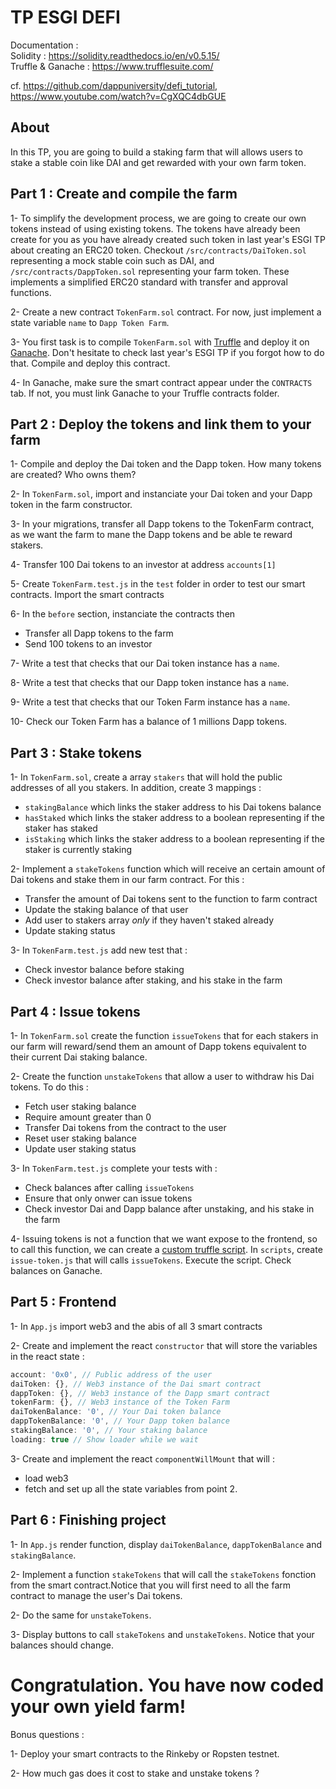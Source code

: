 # TP ESGI DEFI

Documentation :  
Solidity : https://solidity.readthedocs.io/en/v0.5.15/  
Truffle & Ganache : https://www.trufflesuite.com/

cf. https://github.com/dappuniversity/defi_tutorial, https://www.youtube.com/watch?v=CgXQC4dbGUE

## About

In this TP, you are going to build a staking farm that will allows users to stake a stable coin like DAI and get rewarded with your own farm token.

## Part 1 : Create and compile the farm

1- To simplify the development process, we are going to create our own tokens instead of using existing tokens. The tokens have already been create for you as you have already created such token in last year's ESGI TP about creating an ERC20 token. Checkout `/src/contracts/DaiToken.sol` representing a mock stable coin such as DAI, and `/src/contracts/DappToken.sol` representing your farm token. These implements a simplified ERC20 standard with transfer and approval functions.

2- Create a new contract `TokenFarm.sol` contract. For now, just implement a state variable `name` to `Dapp Token Farm`.

3- You first task is to compile `TokenFarm.sol` with [Truffle](https://www.trufflesuite.com/truffle) and deploy it on [Ganache](https://www.trufflesuite.com/ganache). Don't hesitate to check last year's ESGI TP if you forgot how to do that. Compile and deploy this contract.

4- In Ganache, make sure the smart contract appear under the `CONTRACTS` tab. If not, you must link Ganache to your Truffle contracts folder.

## Part 2 : Deploy the tokens and link them to your farm

1- Compile and deploy the Dai token and the Dapp token. How many tokens are created? Who owns them?

2- In `TokenFarm.sol`, import and instanciate your Dai token and your Dapp token in the farm constructor.

3- In your migrations, transfer all Dapp tokens to the TokenFarm contract, as we want the farm to mane the Dapp tokens and be able te reward stakers.

4- Transfer 100 Dai tokens to an investor at address `accounts[1]`

5- Create `TokenFarm.test.js` in the `test` folder in order to test our smart contracts. Import the smart contracts

6- In the `before` section, instanciate the contracts then

- Transfer all Dapp tokens to the farm
- Send 100 tokens to an investor

7- Write a test that checks that our Dai token instance has a `name`.

8- Write a test that checks that our Dapp token instance has a `name`.

9- Write a test that checks that our Token Farm instance has a `name`.

10- Check our Token Farm has a balance of 1 millions Dapp tokens.

## Part 3 : Stake tokens

1- In `TokenFarm.sol`, create a array `stakers` that will hold the public addresses of all you stakers. In addition, create 3 mappings :

- `stakingBalance` which links the staker address to his Dai tokens balance
- `hasStaked` which links the staker address to a boolean representing if the staker has staked
- `isStaking` which links the staker address to a boolean representing if the staker is currently staking

2- Implement a `stakeTokens` function which will receive an certain amount of Dai tokens and stake them in our farm contract. For this :

- Transfer the amount of Dai tokens sent to the function to farm contract
- Update the staking balance of that user
- Add user to stakers array _only_ if they haven't staked already
- Update staking status

3- In `TokenFarm.test.js` add new test that :

- Check investor balance before staking
- Check investor balance after staking, and his stake in the farm

## Part 4 : Issue tokens

1- In `TokenFarm.sol` create the function `issueTokens` that for each stakers in our farm will reward/send them an amount of Dapp tokens equivalent to their current Dai staking balance.

2- Create the function `unstakeTokens` that allow a user to withdraw his Dai tokens. To do this :

- Fetch user staking balance
- Require amount greater than 0
- Transfer Dai tokens from the contract to the user
- Reset user staking balance
- Update user staking status

3- In `TokenFarm.test.js` complete your tests with :

- Check balances after calling `issueTokens`
- Ensure that only onwer can issue tokens
- Check investor Dai and Dapp balance after unstaking, and his stake in the farm

4- Issuing tokens is not a function that we want expose to the frontend, so to call this function, we can create a [custom truffle script](https://www.trufflesuite.com/docs/truffle/getting-started/writing-external-scripts). In `scripts`, create `issue-token.js` that will calls `issueTokens`. Execute the script. Check balances on Ganache.

## Part 5 : Frontend

1- In `App.js` import web3 and the abis of all 3 smart contracts

2- Create and implement the react `constructor` that will store the variables in the react state :

```js
account: '0x0', // Public address of the user
daiToken: {}, // Web3 instance of the Dai smart contract
dappToken: {}, // Web3 instance of the Dapp smart contract
tokenFarm: {}, // Web3 instance of the Token Farm
daiTokenBalance: '0', // Your Dai token balance
dappTokenBalance: '0', // Your Dapp token balance
stakingBalance: '0', // Your staking balance
loading: true // Show loader while we wait
```

3- Create and implement the react `componentWillMount` that will :

- load web3
- fetch and set up all the state variables from point 2.

## Part 6 : Finishing project

1- In `App.js` render function, display `daiTokenBalance`, `dappTokenBalance` and `stakingBalance`.


2- Implement a function `stakeTokens` that will call the `stakeTokens` fonction from the smart contract.Notice that you will first need to all the farm contract to manage the user's Dai tokens.

2- Do the same for `unstakeTokens`.

3- Display buttons to call `stakeTokens` and `unstakeTokens`. Notice that your balances should change.

# Congratulation. You have now coded your own yield farm!

Bonus questions :

1- Deploy your smart contracts to the Rinkeby or Ropsten testnet. 

2- How much gas does it cost to stake and unstake tokens ?
